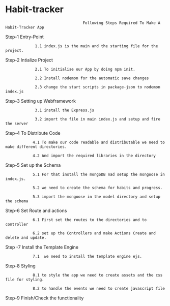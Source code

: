 ﻿# Habit-tracker

                                      Following Steps Required To Make A Habit-Tracker App
                                      

Step-1 Entry-Point

                 1.1 index.js is the main and the starting file for the project.

Step-2 Intialize Project

                 2.1 To initialise our App by doing npm init.

                 2.2 Install nodemon for the automatic save changes

                 2.3 change the start scripts in package-json to nodemon index.js

Step-3 Setting up Webframework

                 3.1 install the Express.js

                 3.2 import the file in main index.js and setup and fire the server

Step-4 To Distribute Code

                4.1 To make our code readable and distributable we need to make different directories.

                4.2 And import the required libraries in the directory

Step-5 Set up the Schema 

                5.1 For that install the mongoDB nad setup the mongoose in index.js.

                5.2 we need to create the schema for habits and progress.

                5.3 import the mongoose in the model directory and setup the schema

Step-6 Set Route and actions

                6.1 First set the routes to the directories and to controller
                
                6.2 set up the Controllers and make Actions Create and delete and update.
 
Step -7 Install the Template Engine

                7.1  we need to install the template engine ejs.

Step-8 Styling 

                8.1 to style the app we need to create assets and the css file for styling.

                8.2 to handle the events we need to create javascript file

Step-9 Finish/Check the functionality 






